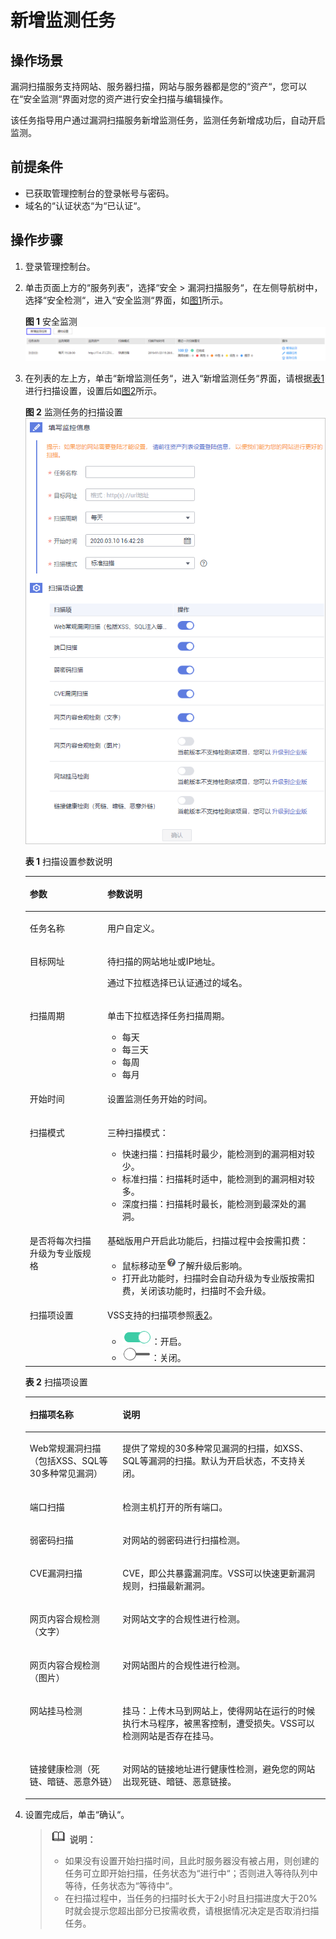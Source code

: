 # 新增监测任务<a name="vss_01_0077"></a>

## 操作场景<a name="section16327134614463"></a>

漏洞扫描服务支持网站、服务器扫描，网站与服务器都是您的“资产“，您可以在“安全监测“界面对您的资产进行安全扫描与编辑操作。

该任务指导用户通过漏洞扫描服务新增监测任务，监测任务新增成功后，自动开启监测。

## 前提条件<a name="section98086323216"></a>

-   已获取管理控制台的登录帐号与密码。
-   域名的“认证状态“为“已认证“。

## 操作步骤<a name="section92527214249"></a>

1.  登录管理控制台。
2.  单击页面上方的“服务列表“，选择“安全  \>  漏洞扫描服务“，在左侧导航树中，选择“安全检测“，进入“安全监测“界面，如[图1](#fig8716958152919)所示。

    **图 1**  安全监测<a name="fig8716958152919"></a>  
    ![](figures/安全监测.png "安全监测")

3.  在列表的左上方，单击“新增监测任务“，进入“新增监测任务“界面，请根据[表1](#table13105205413919)进行扫描设置，设置后如[图2](#fig5927172481519)所示。

    **图 2**  监测任务的扫描设置<a name="fig5927172481519"></a>  
    ![](figures/监测任务的扫描设置.png "监测任务的扫描设置")

    **表 1**  扫描设置参数说明

    <a name="table13105205413919"></a>
    <table><thead align="left"><tr id="row1610517541494"><th class="cellrowborder" valign="top" width="25.840000000000003%" id="mcps1.2.3.1.1"><p id="p7105254094"><a name="p7105254094"></a><a name="p7105254094"></a>参数</p>
    </th>
    <th class="cellrowborder" valign="top" width="74.16%" id="mcps1.2.3.1.2"><p id="p210511545911"><a name="p210511545911"></a><a name="p210511545911"></a>参数说明</p>
    </th>
    </tr>
    </thead>
    <tbody><tr id="row51054541898"><td class="cellrowborder" valign="top" width="25.840000000000003%" headers="mcps1.2.3.1.1 "><p id="p6105155411917"><a name="p6105155411917"></a><a name="p6105155411917"></a>任务名称</p>
    </td>
    <td class="cellrowborder" valign="top" width="74.16%" headers="mcps1.2.3.1.2 "><p id="p51051854094"><a name="p51051854094"></a><a name="p51051854094"></a>用户自定义。</p>
    </td>
    </tr>
    <tr id="row1110517542911"><td class="cellrowborder" valign="top" width="25.840000000000003%" headers="mcps1.2.3.1.1 "><p id="p18105195417914"><a name="p18105195417914"></a><a name="p18105195417914"></a>目标网址</p>
    </td>
    <td class="cellrowborder" valign="top" width="74.16%" headers="mcps1.2.3.1.2 "><p id="p810515549916"><a name="p810515549916"></a><a name="p810515549916"></a>待扫描的网站地址或IP地址。</p>
    <p id="p121051754999"><a name="p121051754999"></a><a name="p121051754999"></a>通过下拉框选择已认证通过的域名。</p>
    </td>
    </tr>
    <tr id="row51055543919"><td class="cellrowborder" valign="top" width="25.840000000000003%" headers="mcps1.2.3.1.1 "><p id="p18105105419914"><a name="p18105105419914"></a><a name="p18105105419914"></a>扫描周期</p>
    </td>
    <td class="cellrowborder" valign="top" width="74.16%" headers="mcps1.2.3.1.2 "><p id="p131051154594"><a name="p131051154594"></a><a name="p131051154594"></a>单击下拉框选择任务扫描周期。</p>
    <a name="ul1421563810517"></a><a name="ul1421563810517"></a><ul id="ul1421563810517"><li>每天</li><li>每三天</li><li>每周</li><li>每月</li></ul>
    </td>
    </tr>
    <tr id="row1310515548919"><td class="cellrowborder" valign="top" width="25.840000000000003%" headers="mcps1.2.3.1.1 "><p id="p31051541892"><a name="p31051541892"></a><a name="p31051541892"></a>开始时间</p>
    </td>
    <td class="cellrowborder" valign="top" width="74.16%" headers="mcps1.2.3.1.2 "><p id="p1931485911589"><a name="p1931485911589"></a><a name="p1931485911589"></a>设置监测任务开始的时间。</p>
    </td>
    </tr>
    <tr id="row19928103045314"><td class="cellrowborder" valign="top" width="25.840000000000003%" headers="mcps1.2.3.1.1 "><p id="p19281830205312"><a name="p19281830205312"></a><a name="p19281830205312"></a>扫描模式</p>
    </td>
    <td class="cellrowborder" valign="top" width="74.16%" headers="mcps1.2.3.1.2 "><p id="p10153124114537"><a name="p10153124114537"></a><a name="p10153124114537"></a>三种扫描模式：</p>
    <a name="ul723114126541"></a><a name="ul723114126541"></a><ul id="ul723114126541"><li>快速扫描：扫描耗时最少，能检测到的漏洞相对较少。</li><li>标准扫描：扫描耗时适中，能检测到的漏洞相对较多。</li><li>深度扫描：扫描耗时最长，能检测到最深处的漏洞。</li></ul>
    </td>
    </tr>
    <tr id="row101058544913"><td class="cellrowborder" valign="top" width="25.840000000000003%" headers="mcps1.2.3.1.1 "><p id="p11052542910"><a name="p11052542910"></a><a name="p11052542910"></a>是否将每次扫描升级为专业版规格</p>
    </td>
    <td class="cellrowborder" valign="top" width="74.16%" headers="mcps1.2.3.1.2 "><p id="p2105165417914"><a name="p2105165417914"></a><a name="p2105165417914"></a>基础版用户开启此功能后，扫描过程中会按需扣费：</p>
    <a name="ul1310575413919"></a><a name="ul1310575413919"></a><ul id="ul1310575413919"><li>鼠标移动至<a name="vss_01_0067_image9903627125915"></a><a name="vss_01_0067_image9903627125915"></a><span><img id="vss_01_0067_image9903627125915" src="figures/帮助.png"></span>了解升级后影响。</li><li>打开此功能时，扫描时会自动升级为专业版按需扣费，关闭该功能时，扫描时不会升级。</li></ul>
    </td>
    </tr>
    <tr id="row497202419558"><td class="cellrowborder" valign="top" width="25.840000000000003%" headers="mcps1.2.3.1.1 "><p id="p139741524105512"><a name="p139741524105512"></a><a name="p139741524105512"></a>扫描项设置</p>
    </td>
    <td class="cellrowborder" valign="top" width="74.16%" headers="mcps1.2.3.1.2 "><p id="p1197442410553"><a name="p1197442410553"></a><a name="p1197442410553"></a>VSS支持的扫描项参照<a href="#table832472816452">表2</a>。</p>
    <a name="ul14553014513"></a><a name="ul14553014513"></a><ul id="ul14553014513"><li><a name="vss_01_0067_image6577112755814"></a><a name="vss_01_0067_image6577112755814"></a><span><img id="vss_01_0067_image6577112755814" src="figures/开启小图标.png"></span><span>：开启。</span></li><li><a name="vss_01_0067_image11911153925810"></a><a name="vss_01_0067_image11911153925810"></a><span><img id="vss_01_0067_image11911153925810" src="figures/关闭小图标.png"></span><span>：关闭。</span></li></ul>
    </td>
    </tr>
    </tbody>
    </table>

    **表 2**  扫描项设置

    <a name="table832472816452"></a>
    <table><thead align="left"><tr id="vss_01_0067_row163261428164510"><th class="cellrowborder" valign="top" width="30.9%" id="mcps1.2.3.1.1"><p id="vss_01_0067_p1532642814454"><a name="vss_01_0067_p1532642814454"></a><a name="vss_01_0067_p1532642814454"></a>扫描项名称</p>
    </th>
    <th class="cellrowborder" valign="top" width="69.1%" id="mcps1.2.3.1.2"><p id="vss_01_0067_p3326182816459"><a name="vss_01_0067_p3326182816459"></a><a name="vss_01_0067_p3326182816459"></a>说明</p>
    </th>
    </tr>
    </thead>
    <tbody><tr id="vss_01_0067_row10326102814457"><td class="cellrowborder" valign="top" width="30.9%" headers="mcps1.2.3.1.1 "><p id="vss_01_0067_p1432602844519"><a name="vss_01_0067_p1432602844519"></a><a name="vss_01_0067_p1432602844519"></a>Web常规漏洞扫描（包括XSS、SQL等30多种常见漏洞）</p>
    </td>
    <td class="cellrowborder" valign="top" width="69.1%" headers="mcps1.2.3.1.2 "><p id="vss_01_0067_p232613286455"><a name="vss_01_0067_p232613286455"></a><a name="vss_01_0067_p232613286455"></a>提供了常规的30多种常见漏洞的扫描，如XSS、SQL等漏洞的扫描。默认为开启状态，不支持关闭。</p>
    </td>
    </tr>
    <tr id="vss_01_0067_row43261028164520"><td class="cellrowborder" valign="top" width="30.9%" headers="mcps1.2.3.1.1 "><p id="vss_01_0067_p1032672854510"><a name="vss_01_0067_p1032672854510"></a><a name="vss_01_0067_p1032672854510"></a>端口扫描</p>
    </td>
    <td class="cellrowborder" valign="top" width="69.1%" headers="mcps1.2.3.1.2 "><p id="vss_01_0067_p15326182819457"><a name="vss_01_0067_p15326182819457"></a><a name="vss_01_0067_p15326182819457"></a>检测主机打开的所有端口。</p>
    </td>
    </tr>
    <tr id="vss_01_0067_row17326428134515"><td class="cellrowborder" valign="top" width="30.9%" headers="mcps1.2.3.1.1 "><p id="vss_01_0067_p1732652820457"><a name="vss_01_0067_p1732652820457"></a><a name="vss_01_0067_p1732652820457"></a>弱密码扫描</p>
    </td>
    <td class="cellrowborder" valign="top" width="69.1%" headers="mcps1.2.3.1.2 "><p id="vss_01_0067_p832652894516"><a name="vss_01_0067_p832652894516"></a><a name="vss_01_0067_p832652894516"></a>对网站的弱密码进行扫描检测。</p>
    </td>
    </tr>
    <tr id="vss_01_0067_row16326122844510"><td class="cellrowborder" valign="top" width="30.9%" headers="mcps1.2.3.1.1 "><p id="vss_01_0067_p432615285451"><a name="vss_01_0067_p432615285451"></a><a name="vss_01_0067_p432615285451"></a>CVE漏洞扫描</p>
    </td>
    <td class="cellrowborder" valign="top" width="69.1%" headers="mcps1.2.3.1.2 "><p id="vss_01_0067_p1232662844519"><a name="vss_01_0067_p1232662844519"></a><a name="vss_01_0067_p1232662844519"></a>CVE，即公共暴露漏洞库。VSS可以快速更新漏洞规则，扫描最新漏洞。</p>
    </td>
    </tr>
    <tr id="vss_01_0067_row63261128104515"><td class="cellrowborder" valign="top" width="30.9%" headers="mcps1.2.3.1.1 "><p id="vss_01_0067_p14326728134510"><a name="vss_01_0067_p14326728134510"></a><a name="vss_01_0067_p14326728134510"></a>网页内容合规检测（文字）</p>
    </td>
    <td class="cellrowborder" valign="top" width="69.1%" headers="mcps1.2.3.1.2 "><p id="vss_01_0067_p9326172818457"><a name="vss_01_0067_p9326172818457"></a><a name="vss_01_0067_p9326172818457"></a>对网站文字的合规性进行检测。</p>
    </td>
    </tr>
    <tr id="vss_01_0067_row73261228194515"><td class="cellrowborder" valign="top" width="30.9%" headers="mcps1.2.3.1.1 "><p id="vss_01_0067_p332662874518"><a name="vss_01_0067_p332662874518"></a><a name="vss_01_0067_p332662874518"></a>网页内容合规检测（图片）</p>
    </td>
    <td class="cellrowborder" valign="top" width="69.1%" headers="mcps1.2.3.1.2 "><p id="vss_01_0067_p632632844511"><a name="vss_01_0067_p632632844511"></a><a name="vss_01_0067_p632632844511"></a>对网站图片的合规性进行检测。</p>
    </td>
    </tr>
    <tr id="vss_01_0067_row528481235011"><td class="cellrowborder" valign="top" width="30.9%" headers="mcps1.2.3.1.1 "><p id="vss_01_0067_p328511127504"><a name="vss_01_0067_p328511127504"></a><a name="vss_01_0067_p328511127504"></a>网站挂马检测</p>
    </td>
    <td class="cellrowborder" valign="top" width="69.1%" headers="mcps1.2.3.1.2 "><p id="vss_01_0067_p12286181216509"><a name="vss_01_0067_p12286181216509"></a><a name="vss_01_0067_p12286181216509"></a>挂马：上传木马到网站上，使得网站在运行的时候执行木马程序，被黑客控制，遭受损失。VSS可以检测网站是否存在挂马。</p>
    </td>
    </tr>
    <tr id="vss_01_0067_row652215224509"><td class="cellrowborder" valign="top" width="30.9%" headers="mcps1.2.3.1.1 "><p id="vss_01_0067_p45221522135017"><a name="vss_01_0067_p45221522135017"></a><a name="vss_01_0067_p45221522135017"></a>链接健康检测（死链、暗链、恶意外链）</p>
    </td>
    <td class="cellrowborder" valign="top" width="69.1%" headers="mcps1.2.3.1.2 "><p id="vss_01_0067_p13522922165012"><a name="vss_01_0067_p13522922165012"></a><a name="vss_01_0067_p13522922165012"></a>对网站的链接地址进行健康性检测，避免您的网站出现死链、暗链、恶意链接。</p>
    </td>
    </tr>
    </tbody>
    </table>

4.  设置完成后，单击“确认“。

    >![](public_sys-resources/icon-note.gif) **说明：**   
    >-   如果没有设置开始扫描时间，且此时服务器没有被占用，则创建的任务可立即开始扫描，任务状态为“进行中“；否则进入等待队列中等待，任务状态为“等待中“。  
    >-   在扫描过程中，当任务的扫描时长大于2小时且扫描进度大于20%时就会提示您超出部分已按需收费，请根据情况决定是否取消扫描任务。  


